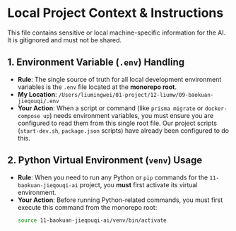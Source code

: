 # **Local Project Context & Instructions**

This file contains sensitive or local machine-specific information for the AI.
It is gitignored and must not be shared.

## **1. Environment Variable (`.env`) Handling**

- **Rule**: The single source of truth for all local development environment variables is the `.env` file located at the **monorepo root**.
- **My Location**: `/Users/liumingwei/01-project/12-liumw/09-baokuan-jieqouqi/.env`
- **Your Action**: When a script or command (like `prisma migrate` or `docker-compose up`) needs environment variables, you must ensure you are configured to read them from this single root file. Our project scripts (`start-dev.sh`, `package.json` scripts) have already been configured to do this.

## **2. Python Virtual Environment (`venv`) Usage**

- **Rule**: When you need to run any Python or `pip` commands for the `11-baokuan-jieqouqi-ai` project, you **must** first activate its virtual environment.
- **Your Action**: Before running Python-related commands, you must first execute this command from the monorepo root:
  ```bash
  source 11-baokuan-jieqouqi-ai/venv/bin/activate